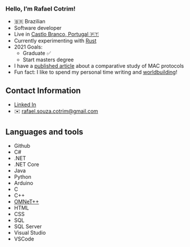 <link rel="stylesheet" href="https://cdn.jsdelivr.net/gh/devicons/devicon@v2.13.0/devicon.min.css">

<link href="https://languages.abranhe.com/logos.css" rel="stylesheet">

### Hello, I’m Rafael Cotrim!

- 🇧🇷 Brazilian
- Software developer
- Live in [Castlo Branco, Portugal 🇵🇹](https://www.google.com/maps/place/Castelo+Branco/)
- Currently experimenting with [Rust](https://www.rust-lang.org/)
- 2021 Goals: 
    - Graduate ✅
	- Start masters degree
- I have a [published article](https://astesj.com/v06/i04/p38/) about a comparative study of MAC protocols
- Fun fact: I like to spend my personal time writing and [worldbuilding](https://en.wikipedia.org/wiki/Worldbuilding)!  


## Contact Information

- [<i class="devicon-linkedin-plain colored"></i> Linked In](https://www.linkedin.com/in/rafael-cotrim-208743214/)
- ✉️ rafael.souza.cotrim@gmail.com

## Languages and tools

- <i class="devicon-github-original colored"></i> Github
- <i class="devicon-csharp-plain colored"></i> C#
- <i class="devicon-dot-net-plain colored"></i> .NET 
- <i class="devicon-dotnetcore-plain colored"></i> .NET Core
- <i class="devicon-java-plain colored"></i> Java
- <i class="programming lang-python"></i> Python
- <i class="devicon-arduino-plain-wordmark colored"></i> Arduino
- <i class="devicon-c-plain colored"></i> C
- <i class="devicon-cplusplus-plain colored"></i> C++
- [OMNeT++](https://omnetpp.org/)
- <i class="devicon-html5-plain colored"></i> HTML
- <i class="devicon-css3-plain colored"></i> CSS
- SQL
- <i class="devicon-microsoftsqlserver-plain-wordmark colored"></i> SQL Server
- <i class="devicon-visualstudio-plain colored"></i> Visual Studio
- <i class="devicon-vscode-plain colored"></i> VSCode
